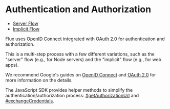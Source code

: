 # Authentication and Authorization

* [Server Flow](./ServerFlow.md)
* [Implicit Flow](./ImplicitFlow.md)

Flux uses [OpenID Connect](http://openid.net/connect/) integrated with
[OAuth 2.0](http://tools.ietf.org/html/rfc6749) for authentication and
authorization.

This is a multi-step process with a few different variations, such as the
"server" flow (e.g., for Node servers) and the "implicit" flow (e.g., for web
apps).

We recommend Google's guides on
[OpenID Connect](https://developers.google.com/identity/protocols/OpenIDConnect)
and [OAuth 2.0](https://developers.google.com/identity/protocols/OAuth2) for
more information on the details.

The JavaScript SDK provides helper methods to simplify the
authentication/authorization process:
[#getAuthorizationUrl](../api/FluxSdk.md#getauthorizeurl) and
[#exchangeCredentials](../api/FluxSdk.md#exchangecredentials).
